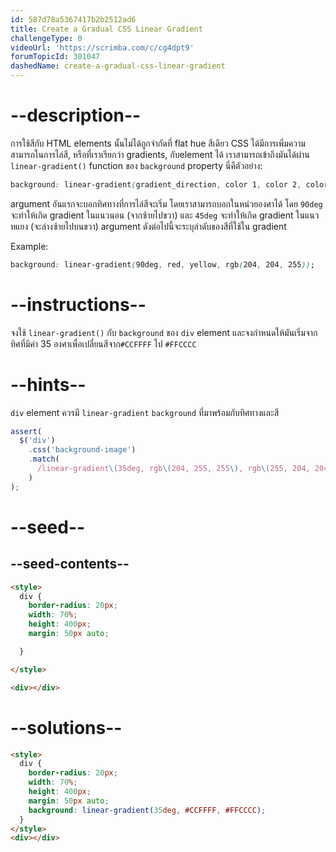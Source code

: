 ```yaml
---
id: 587d78a5367417b2b2512ad6
title: Create a Gradual CSS Linear Gradient
challengeType: 0
videoUrl: 'https://scrimba.com/c/cg4dpt9'
forumTopicId: 301047
dashedName: create-a-gradual-css-linear-gradient
---
```


# --description--

การใช้สีกับ HTML elements นั้นไม่ได้ถูกจำกัดที่ flat hue สีเดียว
CSS ได้มีการเพิ่มความสามารถในการไล่สี, หรือที่เราเรียกว่า gradients, กับelement ได้
เราสามารถเข้าถึงมันได้ผ่าน  `linear-gradient()` function ของ `background` property
นี่คืตัวอย่าง:

```css
background: linear-gradient(gradient_direction, color 1, color 2, color 3, ...);
```

argument อันแรกจะบอกทิศทางที่การไล่สีจะเริ่ม โดยเราสามารถบอกในหน่วยองศาได้ โดย `90deg` จะทำให้เกิด gradient ในแนวนอน (จากซ้ายไปขวา)
และ `45deg` จะทำให้เกิด gradient ในแนวทแยง (จะล่างซ้ายไปบนขวา)
argument ดังต่อไปนี้จะระบุลำดับของสีที่ใช้ใน gradient

Example:

```css
background: linear-gradient(90deg, red, yellow, rgb(204, 204, 255));
```

# --instructions--

จงใช้ `linear-gradient()` กับ `background` ของ `div` element และจงกำหนดให้มันเริ่มจากทิศที่มีค่า 35 องศาเพื่อเปลี่ยนสีจาก`#CCFFFF` ไป `#FFCCCC`

# --hints--

`div` element ควรมี `linear-gradient` `background` ที่มาพร้อมกับทิศทางและสี

```js
assert(
  $('div')
    .css('background-image')
    .match(
      /linear-gradient\(35deg, rgb\(204, 255, 255\), rgb\(255, 204, 204\)\)/gi
    )
);
```

# --seed--

## --seed-contents--

```html
<style>
  div {
    border-radius: 20px;
    width: 70%;
    height: 400px;
    margin: 50px auto;

  }

</style>

<div></div>
```

# --solutions--

```html
<style>
  div {
    border-radius: 20px;
    width: 70%;
    height: 400px;
    margin: 50px auto;
    background: linear-gradient(35deg, #CCFFFF, #FFCCCC);
  }
</style>
<div></div>
```
